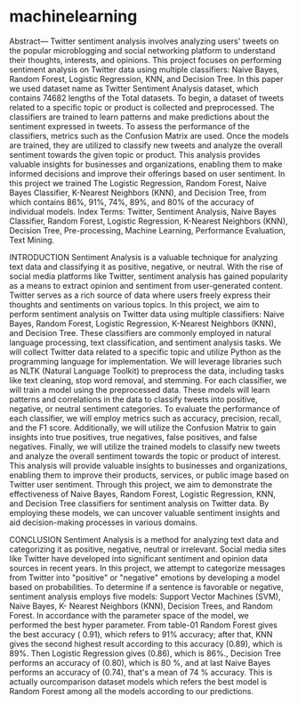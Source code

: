 # machinelearning
   Abstract—
Twitter sentiment analysis involves analyzing users' tweets
on the popular microblogging and social networking
platform to understand their thoughts, interests, and
opinions. This project focuses on performing sentiment
analysis on Twitter data using multiple classifiers: Naive
Bayes, Random Forest, Logistic Regression, KNN, and
Decision Tree. In this paper we used dataset name as
Twitter Sentiment Analysis dataset, which contains 74682
lengths of the Total datasets. To begin, a dataset of tweets
related to a specific topic or product is collected and preprocessed. The classifiers are trained to learn patterns and
make predictions about the sentiment expressed in tweets.
To assess the performance of the classifiers, metrics such as
the Confusion Matrix are used. Once the models are
trained, they are utilized to classify new tweets and analyze
the overall sentiment towards the given topic or product.
This analysis provides valuable insights for businesses and
organizations, enabling them to make informed decisions
and improve their offerings based on user sentiment. In
this project we trained The Logistic Regression, Random
Forest, Naive Bayes Classifier, K-Nearest Neighbors
(KNN), and Decision Tree, from which contains 86%, 91%,
74%, 89%, and 80% of the accuracy of individual models.
Index Terms: Twitter, Sentiment Analysis, Naive Bayes
Classifier, Random Forest, Logistic Regression, K-Nearest
Neighbors (KNN), Decision Tree, Pre-processing, Machine
Learning, Performance Evaluation, Text Mining.

   INTRODUCTION
Sentiment Analysis is a valuable technique for analyzing text
data and classifying it as positive, negative, or neutral. With
the rise of social media platforms like Twitter, sentiment
analysis has gained popularity as a means to extract opinion
and sentiment from user-generated content. Twitter serves as
a rich source of data where users freely express their
thoughts and sentiments on various topics. In this project, we
aim to perform sentiment analysis on Twitter data using
multiple classifiers: Naive Bayes, Random Forest, Logistic
Regression, K-Nearest Neighbors (KNN), and Decision
Tree. These classifiers are commonly employed in natural
language processing, text classification, and sentiment
analysis tasks. We will collect Twitter data related to a
specific topic and utilize Python as the programming
language for implementation. We will leverage libraries such
as NLTK (Natural Language Toolkit) to preprocess the data,
including tasks like text cleaning, stop word removal, and
stemming. For each classifier, we will train a model using
the preprocessed data. These models will learn patterns and
correlations in the data to classify tweets into positive, negative, or neutral sentiment categories. To evaluate the performance of each classifier, we will employ metrics such as accuracy, precision, recall, and the F1 score. Additionally, we will utilize the Confusion Matrix to gain insights into true positives, true negatives, false positives, and false negatives. Finally, we will utilize the trained models to classify new tweets and analyze the overall sentiment towards the topic or product of interest. This analysis will provide valuable insights to businesses and organizations, enabling them to improve their products, services, or public image based on Twitter user sentiment. Through this project, we aim to demonstrate the effectiveness of Naive Bayes, Random Forest, Logistic Regression, KNN, and Decision Tree classifiers for sentiment analysis on Twitter data. By employing these models, we can uncover valuable sentiment insights and aid decision-making processes in various domains.

   CONCLUSION
Sentiment Analysis is a method for analyzing text
data and categorizing it as positive, negative,
neutral or irrelevant. Social media sites like Twitter
have developed into significant sentiment and
opinion data sources in recent years. In this project,
we attempt to categorize messages from Twitter
into "positive" or "negative" emotions by
developing a model based on probabilities. To
determine if a sentence is favorable or negative,
sentiment analysis employs five models: Support
Vector Machines (SVM), Naive Bayes, K- Nearest
Neighbors (KNN), Decision Trees, and Random
Forest. In accordance with the parameter space of
the model, we performed the best hyper parameter.
From table-01 Random Forest gives the best
accuracy ( 0.91), which refers to 91% accuracy;
after that, KNN gives the second highest result
according to this accuracy (0.89), which is 89%.
Then Logistic Regression gives (0.86), which is
86%., Decision Tree performs an accuracy of
(0.80), which is 80 %, and at last Naive Bayes
performs an accuracy of (0.74), that's a mean of 74
% accuracy. This is actually ourcomparison dataset
models which refers the best model is Random
Forest among all the models according to our
predictions.